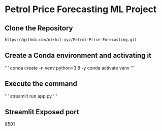 # Petrol Price Forecasting ML Project

## Clone the Repository
```bash
https://github.com/nikhil-xyz/Petrol-Price-Forecasting.git
```

## Create a Conda environment and activating it
'''
conda create -n venv python=3.8 -y
conda activate venv
'''

## Execute the command
'''
streamlit run app.py
'''

## Streamlit Exposed port
8501
